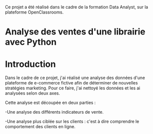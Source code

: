 Ce projet a été réalisé dans le cadre de la formation Data Analyst, sur la plateforme OpenClassrooms.

# Analyse des ventes d'une librairie avec Python

# Introduction

Dans le cadre de ce projet, j'ai réalisé une analyse des données d'une plateforme de e-commerce fictive afin de déterminer de nouvelles stratégies marketing. Pour ce faire, j'ai nettoyé les données et les ai analysées selon deux axes.

Cette analyse est découpée en deux parties :

-Une analyse des différents indicateurs de vente.

-Une analyse plus ciblée sur les clients : c'est à dire comprendre le comportement des clients en ligne. 
